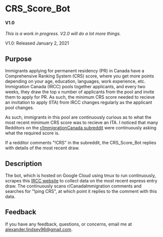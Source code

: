 # CRS_Score_Bot
#### V1.0
_This is a work in progress. V2.0 will do a lot more things._

V1.0: Released January 2, 2021

## Purpose

Immigrants applying for permanent residency (PR) in Canada have a Comprehensive Ranking System (CRS) score,
where you get more points depending on your age, education, languages, work experience, etc. Immigration
Canada (IRCC) pools together applicants, and every two weeks, they draw the top x number of applicants
from the pool and invite them to apply for PR. As such, the minimum CRS score needed to recieve an 
invitation to apply (ITA) from IRCC changes regularly as the applicant pool changes.

As such, immigrants in this pool are continuously curious as to what the most recent minimum CRS score was
to recieve an ITA. I noticed that many Redditors on the [r/ImmigrationCanada subreddit](https://www.reddit.com/r/ImmigrationCanada) were continuously
asking what the required score is. 

If a redditor comments "!CRS" in the subreddit, the CRS_Score_Bot replies with details of the most recent draw.

## Description

The bot, which is hosted on Google Cloud using tmux to run continuously, scrapes this [IRCC website](https://www.canada.ca/en/immigration-refugees-citizenship/services/immigrate-canada/express-entry/submit-profile/rounds-invitations.html) to collect data on the most recent
express entry draw. The continuously scans r/CanadaImmigration comments and searches for "!ping CRS", at which point
it replies to the comment with this data.

## Feedback

If you have any feedback, questions, or concerns, email me at [alexander.lindsey96@gmail.com](alexander.lindsey96@gmail.com).  
